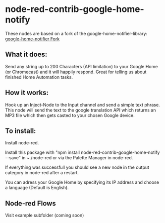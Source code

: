 # node-red-contrib-google-home-notify

These nodes are based on a fork of the google-home-notifier-library:
<a href="https://github.com/nabbl/google-home-notifier">google-home-notifier Fork</a>

## What it does:

Send any string up to 200 Characters (API limitation) to your Google Home (or Chromecast) and it will happily respond.
Great for telling us about finished Home Automation tasks.

## How it works:

Hook up an Inject-Node to the Input channel and send a simple text phrase. This node will send the text to the google translation API which returns an MP3 file which then gets casted to your chosen Google device.

## To install: 

Install node-red.

Install this package with "npm install node-red-contrib-google-home-notify --save" in ~./node-red or via the Palette Manager in node-red.

If everything was successfull you should see a new node in the output category in node-red after a restart.

You can adress your Google Home by specifying its IP address and choose a language (Default is English).

## Node-red Flows

Visit example subfolder (coming soon)
